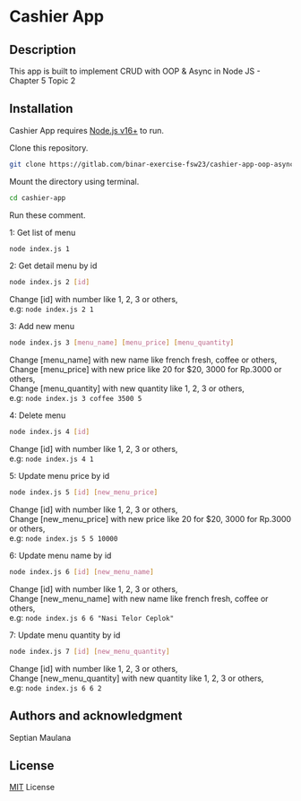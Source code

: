 # Cashier App

## Description

This app is built to implement CRUD with OOP & Async in Node JS - Chapter 5 Topic 2

## Installation

Cashier App requires [Node.js v16+](https://nodejs.org/en/) to run.

Clone this repository.

```sh
git clone https://gitlab.com/binar-exercise-fsw23/cashier-app-oop-async
```

Mount the directory using terminal.

```sh
cd cashier-app
```

Run these comment.

1: Get list of menu

```sh
node index.js 1
```

2: Get detail menu by id

```sh
node index.js 2 [id]
```

Change [id] with number like 1, 2, 3 or others,  
e.g: `node index.js 2 1`

3: Add new menu

```sh
node index.js 3 [menu_name] [menu_price] [menu_quantity]
```

Change [menu_name] with new name like french fresh, coffee or others,  
Change [menu_price] with new price like 20 for $20, 3000 for Rp.3000 or others,  
Change [menu_quantity] with new quantity like 1, 2, 3 or others,  
e.g: `node index.js 3 coffee 3500 5`

4: Delete menu

```sh
node index.js 4 [id]
```

Change [id] with number like 1, 2, 3 or others,  
e.g: `node index.js 4 1`

5: Update menu price by id

```sh
node index.js 5 [id] [new_menu_price]
```

Change [id] with number like 1, 2, 3 or others,  
Change [new_menu_price] with new price like 20 for $20, 3000 for Rp.3000 or others,  
e.g: `node index.js 5 5 10000`

6: Update menu name by id

```sh
node index.js 6 [id] [new_menu_name]
```

Change [id] with number like 1, 2, 3 or others,  
Change [new_menu_name] with new name like french fresh, coffee or others,  
e.g: `node index.js 6 6 "Nasi Telor Ceplok"`

7: Update menu quantity by id

```sh
node index.js 7 [id] [new_menu_quantity]
```

Change [id] with number like 1, 2, 3 or others,  
Change [new_menu_quantity] with new quantity like 1, 2, 3 or others,  
e.g: `node index.js 6 6 2`

## Authors and acknowledgment

Septian Maulana

## License

[MIT](/LICENSE.md) License
